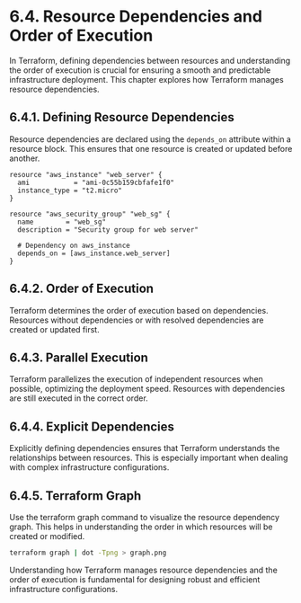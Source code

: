 # 6.4. Resource Dependencies and Order of Execution

In Terraform, defining dependencies between resources and understanding the order of execution is crucial for ensuring a smooth and predictable infrastructure deployment. This chapter explores how Terraform manages resource dependencies.

## 6.4.1. Defining Resource Dependencies

Resource dependencies are declared using the `depends_on` attribute within a resource block. This ensures that one resource is created or updated before another.

```hcl
resource "aws_instance" "web_server" {
  ami           = "ami-0c55b159cbfafe1f0"
  instance_type = "t2.micro"
}

resource "aws_security_group" "web_sg" {
  name        = "web_sg"
  description = "Security group for web server"
  
  # Dependency on aws_instance
  depends_on = [aws_instance.web_server]
}
```

## 6.4.2. Order of Execution

Terraform determines the order of execution based on dependencies. Resources without dependencies or with resolved dependencies are created or updated first.

## 6.4.3. Parallel Execution

Terraform parallelizes the execution of independent resources when possible, optimizing the deployment speed. Resources with dependencies are still executed in the correct order.

## 6.4.4. Explicit Dependencies

Explicitly defining dependencies ensures that Terraform understands the relationships between resources. This is especially important when dealing with complex infrastructure configurations.

## 6.4.5. Terraform Graph

Use the terraform graph command to visualize the resource dependency graph. This helps in understanding the order in which resources will be created or modified.

```bash
terraform graph | dot -Tpng > graph.png
```

Understanding how Terraform manages resource dependencies and the order of execution is fundamental for designing robust and efficient infrastructure configurations.

